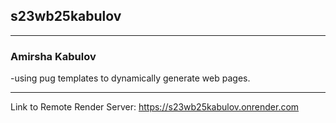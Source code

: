 ## s23wb25kabulov
***
### Amirsha Kabulov
-using pug templates to dynamically generate web pages.
***
 Link to Remote Render Server: https://s23wb25kabulov.onrender.com
